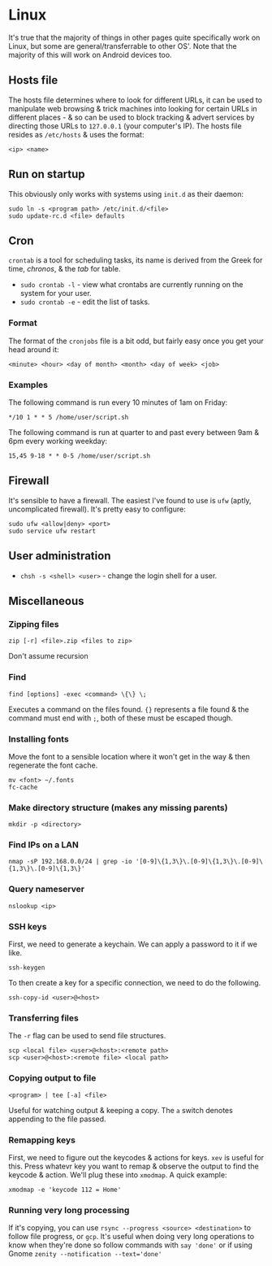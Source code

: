 # Linux


It's true that the majority of things in other pages quite specifically work on Linux, but some are general/transferrable to other OS'. Note that the majority of this will work on Android devices too.


## Hosts file


The hosts file determines where to look for different URLs, it can be used to manipulate web browsing & trick machines into looking for certain URLs in different places - & so can be used to block tracking & advert services by directing those URLs to `127.0.0.1` (your computer's IP). The hosts file resides as `/etc/hosts` & uses the format:

    <ip> <name>

## Run on startup


This obviously only works with systems using `init.d` as their daemon:

    sudo ln -s <program path> /etc/init.d/<file>
    sudo update-rc.d <file> defaults     


## Cron


`crontab` is a tool for scheduling tasks, its name is derived from the Greek for time, *chronos*, & the *tab* for table.

* `sudo crontab -l` - view what crontabs are currently running on the system for your user.
* `sudo crontab -e` - edit the list of tasks.

### Format

The format of the `cronjobs` file is a bit odd, but fairly easy once you get your head around it:

    <minute> <hour> <day of month> <month> <day of week> <job>

### Examples

The following command is run every 10 minutes of 1am on Friday:
    
    */10 1 * * 5 /home/user/script.sh

The following command is run at quarter to and past every between 9am & 6pm every working weekday:

    15,45 9-18 * * 0-5 /home/user/script.sh


## Firewall


It's sensible to have a firewall. The easiest I've found to use is `ufw` (aptly, uncomplicated firewall). It's pretty easy to configure:

    sudo ufw <allow|deny> <port>
    sudo service ufw restart


## User administration

* `chsh -s <shell> <user>` - change the login shell for a user.


## Miscellaneous

### Zipping files

    zip [-r] <file>.zip <files to zip>

Don't assume recursion

### Find

    find [options] -exec <command> \{\} \;

Executes a command on the files found. `{}` represents a file found & the command must end with `;`, both of these must be escaped though.

### Installing fonts

Move the font to a sensible location where it won't get in the way & then regenerate the font cache.

    mv <font> ~/.fonts
    fc-cache

### Make directory structure (makes any missing parents)

    mkdir -p <directory>

### Find IPs on a LAN

    nmap -sP 192.168.0.0/24 | grep -io '[0-9]\{1,3\}\.[0-9]\{1,3\}\.[0-9]\{1,3\}\.[0-9]\{1,3\}'
    
### Query nameserver

    nslookup <ip>

### SSH keys

First, we need to generate a keychain. We can apply a password to it if we like.

    ssh-keygen

To then create a key for a specific connection, we need to do the following.

    ssh-copy-id <user>@<host>

### Transferring files

The `-r` flag can be used to send file structures.

    scp <local file> <user>@<host>:<remote path>
    scp <user>@<host>:<remote file> <local path>

### Copying output to file

    <program> | tee [-a] <file>

Useful for watching output & keeping a copy. The `a` switch denotes appending to the file passed.

### Remapping keys

First, we need to figure out the keycodes & actions for keys. `xev` is useful for this. Press whatevr key you want to remap & observe the output to find the keycode & action. We'll plug these into `xmodmap`. A quick example:

    xmodmap -e 'keycode 112 = Home'

### Running very long processing

If it's copying, you can use `rsync --progress <source> <destination>` to follow file progress, or `gcp`. It's useful when doing very long operations to know when they're done so follow commands with `say 'done'` or if using Gnome `zenity --notification --text='done'`
